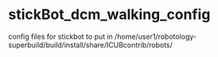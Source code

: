 # stickBot_dcm_walking_config
config files for stickbot to put in /home/user1/robotology-superbuild/build/install/share/ICUBcontrib/robots/

